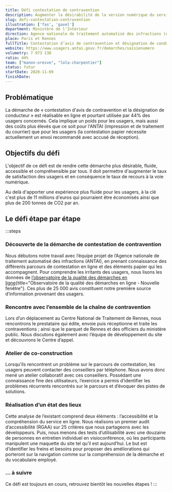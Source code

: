 ```yaml
---
title: Défi contestation de contravention
description: Augmenter la désirabilité de la version numérique du service permettant aux usagers de contester une contravention
slug: defi-contestation-contravention
illustration: ['fas', 'gavel']
department: Ministère de l'Intérieur
direction: Agence nationale de traitement automatisé des infractions (ANTAI)
place: Paris et Rennes
fullTitle: Contestation d’avis de contravention et désignation de conducteur (infractions relevées par radars ou Pve)
website: https://www.usagers.antai.gouv.fr/demarches/saisienumero
volumetry: 7 973 138
ratio: 44%
team: ["manon-oresve", "lola-charpentier"]
status: futur
startDate: 2020-11-09
finishDate:
---
```


## Problématique

La démarche de « contestation d'avis de contravention et la désignation de conducteur » est réalisable en ligne et pourtant utilisée par 44% des usagers concernés. Cela implique un poids pour les usagers, mais aussi des coûts plus élevés que ce soit pour l'ANTAI (impression et de traitement du courrier) que pour les usagers (la contestation papier nécessite actuellement un envoi recommandé avec accusé de réception).

## Objectifs du défi

L'objectif de ce défi est de rendre cette démarche plus désirable, fluide, accessible et compréhensible par tous. Il doit permettre d'augmenter le taux de satisfaction des usagers et en conséquence le taux de recours à la voie numérique.

Au delà d'apporter une expérience plus fluide pour les usagers, à la clé c'est plus de 11 millions d'euros qui pourraient être économisés ainsi que plus de 200 tonnes de CO2 par an.  


## Le défi étape par étape

:::steps
### Découverte de la démarche de contestation de contravention

Nous débutons notre travail avec l’équipe projet de l’Agence nationale de traitement automatisé des infractions (ANTAI), en prenant connaissance des différents parcours de contestation en ligne et des éléments papier qui les accompagnent. Pour comprendre les irritants des usagers, nous lisons les données de [l’observatoire de la qualité des démarches en ligne](https://observatoire.numerique.gouv.fr/){title="Observatoire de la qualité des démarches en ligne - Nouvelle fenêtre"}. Ces plus de 25 000 avis constituent notre première source d’information provenant des usagers.

### Rencontre avec l’ensemble de la chaîne de contravention

Lors d’un déplacement au Centre National de Traitement de Rennes, nous rencontrons le prestataire qui édite, envoie puis réceptionne et traite les contraventions ; ainsi que le parquet de Rennes et des officiers du ministère public. Nous discutons également avec l’équipe de développement du site et découvrons le Centre d’appel.

### Atelier de co-construction

Lorsqu’ils rencontrent un problème sur le parcours de contestation, les usagers peuvent contacter des conseillers par téléphone. Nous avons donc mené un atelier collaboratif avec ces conseillers. Possédant une connaissance fine des utilisateurs, l’exercice a permis d’identifier les problèmes récurrents rencontrés sur le parcours et d’évoquer des pistes de solutions.

### Réalisation d’un état des lieux

Cette analyse de l’existant comprend deux éléments : l’accessibilité et la compréhension du service en ligne.
Nous réalisons un premier audit d’accessibilité (RGAA) sur 25 critères que nous partageons avec les développeurs. Puis, nous menons des tests d’utilisabilité avec une douzaine de personnes en entretien individuel en visioconférence, où les participants manipulent une maquette du site tel qu’il est aujourd’hui. Le but est d’identifier les freins et besoins pour proposer des améliorations qui porteront sur la navigation comme sur la compréhension de la démarche et du vocabulaire employé.

### ... à suivre

Ce défi est toujours en cours, retrouvez bientôt les nouvelles étapes !
:::
